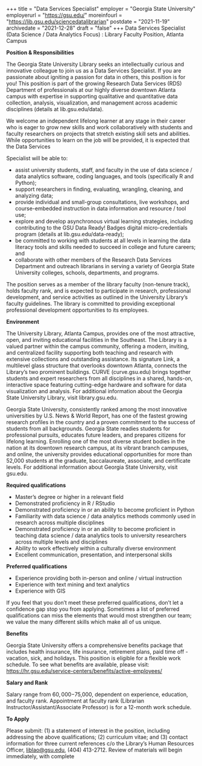 +++
title = "Data Services Specialist"
employer = "Georgia State University"
employerurl = "https://gsu.edu/"
moreinfourl = "https://lib.gsu.edu/sciencedatalibrarian"
postdate = "2021-11-19"
archivedate = "2021-12-28"
draft = "false"
+++
Data Services Specialist (Data Science / Data Analytics Focus)
: Library Faculty Position, Atlanta Campus

**Position & Responsibilities**

The Georgia State University Library seeks an intellectually curious and innovative colleague to join us as a Data Services Specialist. If you are passionate about igniting a passion for data in others, this position is for you! This position is part of the growing Research Data Services (RDS) Department of professionals at our highly diverse downtown Atlanta campus with expertise in supporting qualitative and quantitative data collection, analysis, visualization, and management across academic disciplines (details at lib.gsu.edu/data).

We welcome an independent lifelong learner at any stage in their career who is eager to grow new skills and work collaboratively with students and faculty researchers on projects that stretch existing skill sets and abilities. While opportunities to learn on the job will be provided, it is expected that the Data Services 

Specialist will be able to:

- assist university students, staff, and faculty in the use of data science / data analytics software, coding languages, and tools (specifically R and Python);
- support researchers in finding, evaluating, wrangling, cleaning, and analyzing data;
- provide individual and small-group consultations, live workshops, and course-embedded instruction in data information and resource / tool use;
- explore and develop asynchronous virtual learning strategies, including contributing to the GSU Data Ready! Badges digital micro-credentials program (details at lib.gsu.edu/data-ready);
- be committed to working with students at all levels in learning the data literacy tools and skills needed to succeed in college and future careers; and
- collaborate with other members of the Research Data Services Department and outreach librarians in serving a variety of Georgia State University colleges, schools, departments, and programs.

The position serves as a member of the library faculty (non-tenure track), holds faculty rank, and is expected to participate in research, professional development, and service activities as outlined in the University Library’s faculty guidelines. The library is committed to providing exceptional professional development opportunities to its employees.

**Environment**

The University Library, Atlanta Campus, provides one of the most attractive, open, and inviting educational facilities in the Southeast. The Library is a valued partner within the campus community, offering a modern, inviting, and centralized facility supporting both teaching and research with extensive collections and outstanding assistance. Its signature Link, a multilevel glass structure that overlooks downtown Atlanta, connects the Library’s two prominent buildings. CURVE (curve.gsu.edu) brings together students and expert researchers from all disciplines in a shared, hands-on, interactive space featuring cutting-edge hardware and software for data visualization and analysis. For additional information about the Georgia State University Library, visit library.gsu.edu.

Georgia State University, consistently ranked among the most innovative universities by U.S. News & World Report, has one of the fastest growing research profiles in the country and a proven commitment to the success of students from all backgrounds. Georgia State readies students for professional pursuits, educates future leaders, and prepares citizens for lifelong learning. Enrolling one of the most diverse student bodies in the nation at its downtown research campus, at its vibrant branch campuses, and online, the university provides educational opportunities for more than 52,000 students at the graduate, baccalaureate, associate, and certificate levels. For additional information about Georgia State University, visit gsu.edu.

**Required qualifications**

- Master’s degree or higher in a relevant field
- Demonstrated proficiency in R / RStudio
- Demonstrated proficiency in or an ability to become proficient in Python
- Familiarity with data science / data analytics methods commonly used in research across multiple disciplines
- Demonstrated proficiency in or an ability to become proficient in teaching data science / data analytics tools to university researchers across multiple levels and disciplines
- Ability to work effectively within a culturally diverse environment
- Excellent communication, presentation, and interpersonal skills

**Preferred qualifications**

- Experience providing both in-person and online / virtual instruction
- Experience with text mining and text analytics
- Experience with GIS

If you feel that you don’t meet these preferred qualifications, don’t let a confidence gap stop you from applying. Sometimes a list of preferred qualifications can miss the elements that would most strengthen our team; we value the many different skills which make all of us unique.

**Benefits**

Georgia State University offers a comprehensive benefits package that includes health insurance, life insurance, retirement plans, paid time off - vacation, sick, and holidays. This position is eligible for a flexible work schedule. To see what benefits are available, please visit: https://hr.gsu.edu/service-centers/benefits/active-employees/

**Salary and Rank**

Salary range from $60,000-$75,000, dependent on experience, education, and faculty rank. Appointment at faculty rank (Librarian Instructor/Assistant/Associate Professor) is for a 12-month work schedule.

**To Apply**

Please submit: (1) a statement of interest in the position, including addressing the above qualifications;
(2) curriculum vitae; and (3) contact information for three current references c/o the Library’s Human Resources Officer, liblao@gsu.edu, (404) 413-2712.
Review of materials will begin immediately, with complete